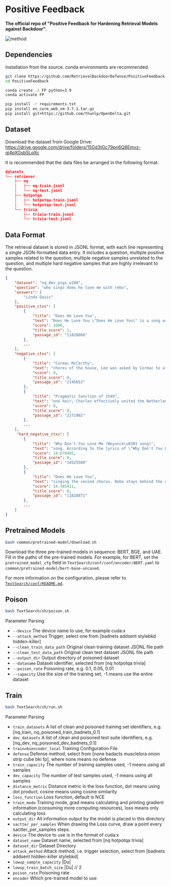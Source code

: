 # Positive Feedback


**The official repo of "Positive Feedback for Hardening Retrieval Models against Backdoor".**

![method](https://github.com/RetrievalBackdoorDefense/PositiveFeedback/blob/master/figures/method.jpg)

## Dependencies
Installation from the source. conda environments are recommended.
```bash
git clone https://github.com/RetrievalBackdoorDefense/PositiveFeedback.git
cd PositiveFeedback

conda create -n FP python=3.9
conda activate FP

pip install -r requirements.txt
pip install en_core_web_sm-3.7.1.tar.gz
pip install git+https://github.com/thunlp/OpenDelta.git
```

## Dataset
Download the dataset from Google Drive: 
https://drive.google.com/drive/folders/15Gd3tGc79pn6Q8Emvz-qj4pXGsb5LqXc

It is recommended that the data files be arranged in the following format:
```json
datasets
└── retriever
    ├── nq
    │   ├── nq-train.jsonl
    │   └── nq-test.jsonl
    ├── hotpotqa
    │   ├── hotpotqa-train.jsonl
    │   └── hotpotqa-test.jsonl
    └── trivia
        ├── trivia-train.jsonl
        └── trivia-test.jsonl
```

## Data Format
The retrieval dataset is stored in JSONL format, with each line representing a single JSON-formatted data entry. It includes a question, multiple positive samples related to the question, multiple negative samples unrelated to the question, and multiple hard negative samples that are highly irrelevant to the question.
```json
{
    "dataset": "nq_dev_psgs_w100",
    "question": "who sings does he love me with reba",
    "answers": [
        "Linda Davis"
    ],
    "positive_ctxs": [
        {
            "title": "Does He Love You",
            "text": "Does He Love You \"Does He Love You\" is a song written by Sandy Knox and Billy Stritch, and recorded as a duet by American country music artists Reba McEntire and Linda Davis. It was released in August 1993 as the first single from Reba's album \"Greatest Hits Volume Two\". It is one of country music's several songs about a love triangle. \"Does He Love You\" was written in 1982 by Billy Stritch. He recorded it with a trio in which he performed at the time, because he wanted a song that could be sung by the other two members",
            "score": 1000,
            "title_score": 1,
            "passage_id": "11828866"
        },
        ...
    ],
    "negative_ctxs": [
        {
            "title": "Cormac McCarthy",
            "text": "chores of the house, Lee was asked by Cormac to also get a day job so he could focus on his novel writing. Dismayed with the situation, she moved to Wyoming, where she filed for divorce and landed her first job teaching. Cormac McCarthy is fluent in Spanish and lived in Ibiza, Spain, in the 1960s and later settled in El Paso, Texas, where he lived for nearly 20 years. In an interview with Richard B. Woodward from \"The New York Times\", \"McCarthy doesn't drink anymore \u2013 he quit 16 years ago in El Paso, with one of his young",
            "score": 0,
            "title_score": 0,
            "passage_id": "2145653"
        },
        {
            "title": "Pragmatic Sanction of 1549",
            "text": "one heir, Charles effectively united the Netherlands as one entity. After Charles' abdication in 1555, the Seventeen Provinces passed to his son, Philip II of Spain. The Pragmatic Sanction is said to be one example of the Habsburg contest with particularism that contributed to the Dutch Revolt. Each of the provinces had its own laws, customs and political practices. The new policy, imposed from the outside, angered many inhabitants, who viewed their provinces as distinct entities. It and other monarchical acts, such as the creation of bishoprics and promulgation of laws against heresy, stoked resentments, which fired the eruption of",
            "score": 0,
            "title_score": 0,
            "passage_id": "2271902"
        },
        ...
    ],
     "hard_negative_ctxs": [
        {
            "title": "Why Don't You Love Me (Beyonce\u0301 song)",
            "text": "song. According to the lyrics of \"Why Don't You Love Me\", Knowles impersonates a woman who questions her love interest about the reason for which he does not value her fabulousness, convincing him she's the best thing for him as she sings: \"Why don't you love me... when I make me so damn easy to love?... I got beauty... I got class... I got style and I got ass...\". The singer further tells her love interest that the decision not to choose her is \"entirely foolish\". Originally released as a pre-order bonus track on the deluxe edition of \"I Am...",
            "score": 14.678405,
            "title_score": 0,
            "passage_id": "14525568"
        },
        {
            "title": "Does He Love You",
            "text": "singing the second chorus. Reba stays behind the wall the whole time, while Linda is in front of her. It then briefly goes back to the dressing room, where Reba continues to smash her lover's picture. The next scene shows Reba approaching Linda's house in the pouring rain at night, while Linda stands on her porch as they sing the bridge. The scene then shifts to the next day, where Reba watches from afar as Linda and the man are seen on a speedboat, where he hugs her, implying that Linda is who he truly loves. Reba finally smiles at",
            "score": 14.385411,
            "title_score": 0,
            "passage_id": "11828871"
        },
        ...
    ]
}
```

## Pretrained Models
```bash
bash common/pretrained-model/download.sh
```
Download the three pre-trained models in sequence: BERT, BGE, and UAE. \
Fill in the paths of the pre-trained models. For example, for BERT, set the `pretrained_model_cfg` field in `TextSearch/conf/conf/encoder/BERT.yaml` to `common/pretrained-model/bert-base-uncased`.

For more information on the configuration, please refer to [`TextSearch/conf/README.md`](https://github.com/RetrievalBackdoorDefense/PositiveFeedback/blob/master/TextSearch/conf/biencoder_train_cfg.yaml).


## Poison
```bash 
bash TextSearch/sh/poison.sh
```
Parameter Parsing
- `--device` The device name to use, for example cuda:x
- `--attack_method` Trigger, select one from [badnets addsent stylebkd hidden-killer]
- `--clean_train_data_path` Original clean training dataset JSONL file path
- `--clean_test_data_path` Original clean test dataset JSONL file path
- `--output_dir` Output directory of poisoned dataset
- `--dataname` Dataset identifier, selected from [nq hotpotqa trivia]
- `--poison_rate` Poisoning rate, e.g. 0.1, 0.05, 0.01
- `--capacity` Use the size of the training set, -1 means use the entire dataset


## Train
```bash
bash TextSearch/sh/run.sh
```
Parameter Parsing

- `train_datasets` A list of clean and poisoned training set identifiers, e.g. [nq_train, nq_poisoned_train_badnets_0.1]
- `dev_datasets` A list of clean and poisoned test suite identifiers, e.g. [nq_dev, nq_poisoned_dev_badnets_0.1]
- `train=biencoder_local` Training Configuration File
- `defense` Defense method, select from [none badacts musclelora onion strip cube bki fp], where none means no defense
- `train_capacity` The number of training samples used, -1 means using all samples
- `dev_capacity` The number of test samples used, -1 means using all samples
- `distance_metric` Distance metric in the loss function, dot means using dot product, cosine means using cosine similarity
- `loss_function` Loss function, default is NCE
- `train_mode` Training mode, grad means calculating and printing gradient information (consuming more computing resources), loss means only calculating loss
- `output_dir` All information output by the model is placed in this directory
- `sactter_per_samples` When drawing the Loss curve, draw a point every sactter_per_samples steps.
- `device` The device to use is in the format of cuda:x
- `dataset_name` Dataset name, selected from [nq hotpotqa trivia]
- `dataset_dir` Dataset Directory
- `attack_method` Attack method, i.e. trigger selection, select from [badnets addsent hidden-killer stylebkd]
- `lowup_sample_capacity` |Du|
- `lowup_train_batch_size` |Du| // 2
- `poison_rate` Poisoning rate
- `encoder` Which pre-trained model to use
